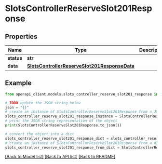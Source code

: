 # SlotsControllerReserveSlot201Response


## Properties

Name | Type | Description | Notes
------------ | ------------- | ------------- | -------------
**status** | **str** |  | [optional] 
**data** | [**SlotsControllerReserveSlot201ResponseData**](SlotsControllerReserveSlot201ResponseData.md) |  | [optional] 

## Example

```python
from openapi_client.models.slots_controller_reserve_slot201_response import SlotsControllerReserveSlot201Response

# TODO update the JSON string below
json = "{}"
# create an instance of SlotsControllerReserveSlot201Response from a JSON string
slots_controller_reserve_slot201_response_instance = SlotsControllerReserveSlot201Response.from_json(json)
# print the JSON string representation of the object
print(SlotsControllerReserveSlot201Response.to_json())

# convert the object into a dict
slots_controller_reserve_slot201_response_dict = slots_controller_reserve_slot201_response_instance.to_dict()
# create an instance of SlotsControllerReserveSlot201Response from a dict
slots_controller_reserve_slot201_response_from_dict = SlotsControllerReserveSlot201Response.from_dict(slots_controller_reserve_slot201_response_dict)
```
[[Back to Model list]](../README.md#documentation-for-models) [[Back to API list]](../README.md#documentation-for-api-endpoints) [[Back to README]](../README.md)


